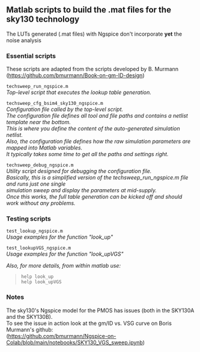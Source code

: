 ##  Matlab scripts to build the .mat files for the sky130 technology

The LUTs generated (.mat files) with Ngspice don't incorporate **yet** the noise analysis <br>

### Essential scripts

These scripts are adapted from the scripts developed by B. Murmann<br>
(https://github.com/bmurmann/Book-on-gm-ID-design)

`techsweep_run_ngspice.m`<br>
*Top-level script that executes the lookup table generation.*

`techsweep_cfg_bsim4_sky130_ngspice.m`<br>
*Configuration file called by the top-level script.*<br>
*The configuration file defines all tool and file paths and contains a netlist template near the bottom.*<br> 
*This is where you define the content of the auto-generated simulation netlist.*<br>
*Also, the configuration file defines how the raw simulation parameters are mapped into Matlab variables.*<br>
*It typically takes some time to get all the paths and settings right.*

`techsweep_debug_ngspice.m`<br>
*Utility script designed for debugging the configuration file.*<br> 
*Basically, this is a simplified version of the techsweep_run_ngspice.m file and runs just one single*<br> 
*simulation sweep and display the parameters at mid-supply.*<br> 
*Once this works, the full table generation can be kicked off and should work without any problems.* 

### Testing scripts
`test_lookup_ngspice.m`<br>
*Usage examples for the function "look_up"*<br>

`test_lookupVGS_ngspice.m`<br>
*Usage examples for the function "look_upVGS"*<br>

*Also, for more details, from within matlab use:*<br> 
>`help look_up`<br>
>`help look_upVGS`

### Notes
The sky130's Ngspice model for the PMOS has issues (both in the SKY130A and the SKY130B). <br>
To see the issue in action look at the gm/ID vs. VSG  curve on Boris Murmann's github: <br>
(https://github.com/bmurmann/Ngspice-on-Colab/blob/main/notebooks/SKY130_VGS_sweep.ipynb) <br>
